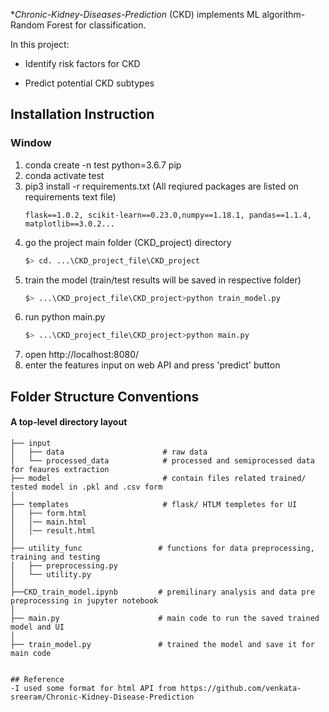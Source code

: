 

**Chronic-Kidney-Diseases-Prediction* (CKD) implements ML algorithm- Random Forest for classification. 

In this project:

- Identify risk factors for CKD 

- Predict potential CKD subtypes


## Installation Instruction

### Window 
1. conda create -n test python=3.6.7 pip
2. conda activate test
3. pip3 install -r requirements.txt (All reqiured packages are listed on requirements text file)
	```scikit-learn==0.23.0
	flask==1.0.2, scikit-learn==0.23.0,numpy==1.18.1, pandas==1.1.4, matplotlib==3.0.2...

4. go the project main folder (CKD_project) directory 
	```bash
	$> cd. ...\CKD_project_file\CKD_project
	```
5. train the model (train/test results will be saved in respective folder) 
	```bash
	$> ...\CKD_project_file\CKD_project>python train_model.py
	```
6. run python main.py 
	```bash
	$> ...\CKD_project_file\CKD_project>python main.py
	```
7. open  http://localhost:8080/
8. enter the features input on web API and press 'predict' button 

	
 ## Folder Structure Conventions

#### A top-level directory layout

```
├── input
│   ├── data                      # raw data
│   └── processed_data            # processed and semiprocessed data for feaures extraction
├── model                         # contain files related trained/ tested model in .pkl and .csv form
│
├── templates                     # flask/ HTLM templetes for UI
│   ├── form.html
│   │── main.html
│   │── result.html
│
├── utility_func                 # functions for data preprocessing, training and testing 
│   ├── preprocessing.py
│   └── utility.py
│
├──CKD_train_model.ipynb         # premilinary analysis and data pre preprocessing in jupyter notebook
│
├── main.py                      # main code to run the saved trained model and UI 
│
├── train_model.py               # trained the model and save it for main code
    
 
## Reference
-I used some format for html API from https://github.com/venkata-sreeram/Chronic-Kidney-Disease-Prediction

